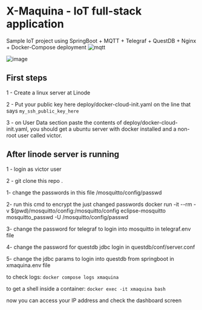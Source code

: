 # X-Maquina - IoT full-stack application
Sample IoT project using SpringBoot + MQTT + Telegraf + QuestDB + Nginx + Docker-Compose deployment
![mqtt](https://github.com/victorrumanski/xmaquina/assets/50980148/33c79f64-df56-40db-a640-27002186cea8)

![image](https://github.com/victorrumanski/xmaquina/assets/50980148/555c0bc8-fd0d-495d-abb5-d62846a338e9)

## First steps
1 - Create a linux server at Linode

2 - Put your public key here deploy/docker-cloud-init.yaml on the line that says `my_ssh_public_key_here`

3 - on User Data section paste the contents of deploy/docker-cloud-init.yaml, you should get a ubuntu server with docker installed and a non-root user called victor. 

## After linode server is running
1 - login as victor user

2 - git clone this repo .

1- change the passwords in this file /mosquitto/config/passwd

2- run this cmd to encrypt the just changed passwords
docker run -it --rm -v $(pwd)/mosquitto/config:/mosquitto/config eclipse-mosquitto mosquitto_passwd -U /mosquitto/config/passwd

3- change the password for telegraf to login into mosquitto in telegraf.env file

4- change the password for questdb jdbc login in questdb/conf/server.conf

5- change the jdbc params to login into questdb from springboot in xmaquina.env file

to check logs: `docker compose logs xmaquina`

to get a shell inside a container: `docker exec -it xmaquina bash`

now you can access your IP address and check the dashboard screen




